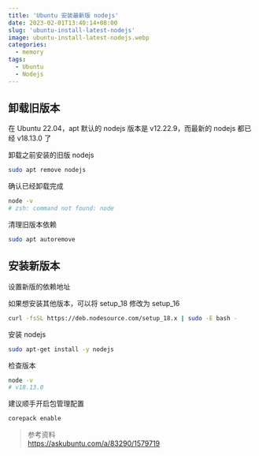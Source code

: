```yaml
---
title: 'Ubuntu 安装最新版 nodejs'
date: 2023-02-01T13:40:14+08:00
slug: 'ubuntu-install-latest-nodejs'
image: ubuntu-install-latest-nodejs.webp
categories:
  - memory
tags:
  - Ubuntu
  - Nodejs
---
```


## 卸载旧版本

在 Ubuntu 22.04，apt 默认的 nodejs 版本是 v12.22.9，而最新的 nodejs 都已经 v18.13.0 了

卸载之前安装的旧版 nodejs

```bash
sudo apt remove nodejs
```

确认已经卸载完成

```bash
node -v
# zsh: command not found: node
```

清理旧版本依赖

```bash
sudo apt autoremove
```

## 安装新版本

设置新版的依赖地址

如果想安装其他版本，可以将 setup_18 修改为 setup_16

```bash
curl -fsSL https://deb.nodesource.com/setup_18.x | sudo -E bash -
```

安装 nodejs

```bash
sudo apt-get install -y nodejs
```

检查版本

```bash
node -v
# v18.13.0
```

建议顺手开启包管理配置
```bash
corepack enable
```


> 参考资料  
> https://askubuntu.com/a/83290/1579719
